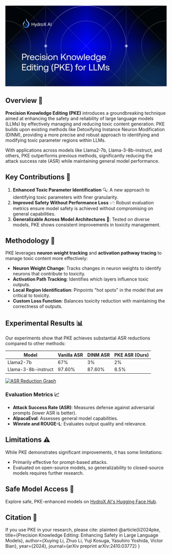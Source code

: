 ![PKE Overview](./PKE.jpeg)

## Overview 🚀

**Precision Knowledge Editing (PKE)** introduces a groundbreaking technique aimed at enhancing the safety and reliability of large language models (LLMs) by effectively managing and reducing toxic content generation. PKE builds upon existing methods like Detoxifying Instance Neuron Modification (DINM), providing a more precise and robust approach to identifying and modifying toxic parameter regions within LLMs.

With applications across models like Llama2-7b, Llama-3-8b-instruct, and others, PKE outperforms previous methods, significantly reducing the attack success rate (ASR) while maintaining general model performance.

## Key Contributions 🎯

1. **Enhanced Toxic Parameter Identification** 🔍: A new approach to identifying toxic parameters with finer granularity.
2. **Improved Safety Without Performance Loss** ✅: Robust evaluation metrics ensure model safety is achieved without compromising on general capabilities.
3. **Generalizable Across Model Architectures** 🔄: Tested on diverse models, PKE shows consistent improvements in toxicity management.

## Methodology 🧩

PKE leverages **neuron weight tracking** and **activation pathway tracing** to manage toxic content more effectively:

- **Neuron Weight Change**: Tracks changes in neuron weights to identify neurons that contribute to toxicity.
- **Activation Path Tracking**: Identifies which layers influence toxic outputs.
- **Local Region Identification**: Pinpoints "hot spots" in the model that are critical to toxicity.
- **Custom Loss Function**: Balances toxicity reduction with maintaining the correctness of outputs.

## Experimental Results 📊

Our experiments show that PKE achieves substantial ASR reductions compared to other methods:

| Model               | Vanilla ASR | DINM ASR | PKE ASR (Ours) |
|---------------------|-------------|----------|-----------------|
| Llama2-7b           | 67%         | 3%       | 2%             |
| Llama-3-8b-instruct | 97.60%      | 87.60%   | 8.5%           |

[![ASR Reduction Graph](./images/asr_reduction.png)](./images/asr_reduction.png)

### Evaluation Metrics 📈

- **Attack Success Rate (ASR)**: Measures defense against adversarial prompts (lower ASR is better).
- **AlpacaEval**: Assesses general model capabilities.
- **Winrate and ROUGE-L**: Evaluates output quality and relevance.

## Limitations ⚠️

While PKE demonstrates significant improvements, it has some limitations:
- Primarily effective for prompt-based attacks.
- Evaluated on open-source models, so generalizability to closed-source models requires further research.

## Safe Model Access 🔗

Explore safe, PKE-enhanced models on [HydroX AI's Hugging Face Hub](https://huggingface.co/hydroxai).

## Citation 📜

If you use PKE in your research, please cite:
plaintext
@article{li2024pke,
  title={Precision Knowledge Editing: Enhancing Safety in Large Language Models},
  author={Xuying Li, Zhuo Li, Yuji Kosuga, Yasuhiro Yoshida, Victor Bian},
  year={2024},
  journal={arXiv preprint arXiv:2410.03772}
}
